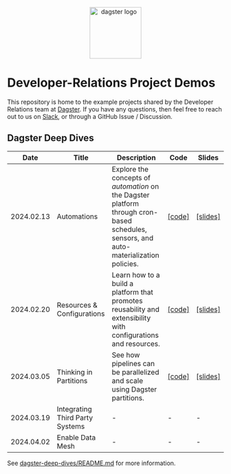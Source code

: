 <div align="center">
  <a target="_blank" href="https://dagster.io" style="background:none">
    <img alt="dagster logo" src="https://raw.githubusercontent.com/dagster-io/devrel-project-demos/master/.github/dagster-logo.png" width="auto" height="120px">
  </a>
</div>

# Developer-Relations Project Demos

This repository is home to the example projects shared by the Developer Relations team
at [Dagster](https://dagster.io). If you have any questions, then feel free to reach out
to us on [Slack](https://dagster.io/slack), or through a GitHub Issue / Discussion.

## Dagster Deep Dives

| Date       | Title                           | Description                                                                                                                            | Code        | Slides        |
|------------|---------------------------------|----------------------------------------------------------------------------------------------------------------------------------------|-------------|---------------|
| 2024.02.13 | Automations                     | Explore the concepts of _automation_ on the Dagster platform through cron-based schedules, sensors, and auto-materialization policies. | [[code]][1] | [[slides]][2] |
| 2024.02.20 | Resources & Configurations      | Learn how to a build a platform that promotes reusability and extensibility with configurations and resources.                         | [[code]][3] | [[slides]][4] |
| 2024.03.05 | Thinking in Partitions          | See how pipelines can be parallelized and scale using Dagster partitions.                                                              | [[code]][5] | [[slides]][6] |
| 2024.03.19 | Integrating Third Party Systems | -                                                                                                                                      | -           | -             |
| 2024.04.02 | Enable Data Mesh                | -                                                                                                                                      | -           | -             |

[1]: https://github.com/dagster-io/devrel-project-demos/tree/main/dagster-deep-dives/dagster_deep_dives/automation
[2]: https://github.com/dagster-io/devrel-project-demos/blob/main/slides/01-automation/Automation.pdf
[3]: https://github.com/dagster-io/devrel-project-demos/tree/main/dagster-deep-dives/dagster_deep_dives/resources_and_configurations
[4]: https://github.com/dagster-io/devrel-project-demos/blob/main/slides/02-resources-and-configurations/resources-and-configurations.pdf
[5]: https://github.com/dagster-io/devrel-project-demos/tree/main/dagster-deep-dives/dagster_deep_dives/partitions
[6]: https://github.com/dagster-io/devrel-project-demos/blob/main/slides/03-thinking-in-partitions/thinking-in-partitions.pdf

See [dagster-deep-dives/README.md](./dagster-deep-dives/README.md) for more information.
